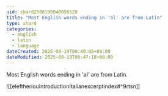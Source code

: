 ```yaml
---
uid: shard2508190040056520
title: "Most English words ending in 'al' are from Latin"
type: shard
categories:
  - english
  - latin
  - language
dateCreated: 2025-08-19T00:40:05+08:00
dateModified: 2025-08-19T00:47:18+08:00
---
```

Most English words ending in 'al' are from Latin.

![[eleftheriouIntroductionItalianexcerptindex#^9rtsn]]